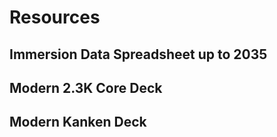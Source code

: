 # Resources

## Immersion Data Spreadsheet up to 2035

## Modern 2.3K Core Deck

## Modern Kanken Deck